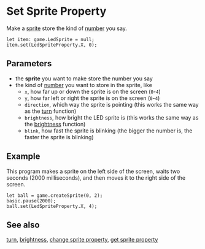# Set Sprite Property

Make a [sprite](/reference/game/create-sprite) store the kind of [number](/types/number) you say.

```sig
let item: game.LedSprite = null;
item.set(LedSpriteProperty.X, 0);
```

## Parameters

* the **sprite** you want to make store the number you say
* the kind of [number](/types/number) you want to store in the sprite, like 
    * `x`, how far up or down the sprite is on the screen (`0`-`4`)
    * `y`, how far left or right the sprite is on the screen (`0`-`4`)
    * `direction`, which way the sprite is pointing (this works the same way as the [turn](/reference/game/turn) function)
    * `brightness`, how bright the LED sprite is (this works the same way as the [brightness](/reference/led/brightness) function)
    * `blink`, how fast the sprite is blinking (the bigger the number is, the faster the sprite is blinking)

## Example

This program makes a sprite on the left side of the screen, waits two seconds (2000 milliseconds), and then moves it to the right side of the screen.

```blocks
let ball = game.createSprite(0, 2);
basic.pause(2000);
ball.set(LedSpriteProperty.X, 4);
```

## See also

[turn](/reference/game/turn), [brightness](/reference/led/brightness), [change sprite property](/reference/game/change), [get sprite property](/reference/game/get)